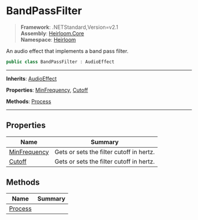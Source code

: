 # BandPassFilter

> **Framework**: .NETStandard,Version=v2.1  
> **Assembly**: [Heirloom.Core][0]  
> **Namespace**: [Heirloom][0]  

An audio effect that implements a band pass filter.

```cs
public class BandPassFilter : AudioEffect
```

--------------------------------------------------------------------------------

**Inherits**: [AudioEffect][1]

**Properties**: [MinFrequency][2], [Cutoff][3]

**Methods**: [Process][4]

--------------------------------------------------------------------------------

## Properties

| Name              | Summary                                  |
|-------------------|------------------------------------------|
| [MinFrequency][2] | Gets or sets the filter cutoff in hertz. |
| [Cutoff][3]       | Gets or sets the filter cutoff in hertz. |

## Methods

| Name         | Summary |
|--------------|---------|
| [Process][4] |         |

[0]: ..\Heirloom.Core.md
[1]: Heirloom.AudioEffect.md
[2]: Heirloom.BandPassFilter.MinFrequency.md
[3]: Heirloom.BandPassFilter.Cutoff.md
[4]: Heirloom.BandPassFilter.Process.md
